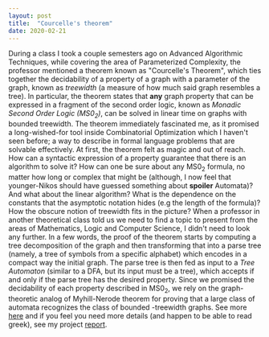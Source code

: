 ```yaml
---
layout: post
title:  "Courcelle's theorem"
date: 2020-02-21
---
```


During a class I took a couple semesters ago on Advanced Algorithmic Techniques, while covering the area of Parameterized Complexity, the professor mentioned a theorem known as "Courcelle's Theorem", which ties together the decidability of a property of a graph with a parameter of the graph, known as *treewidth* (a measure of how much said graph resembles a tree). In particular, the theorem states that **any** graph property that can be expressed in a fragment of the second order logic, known as *Monadic Second Order Logic ($\text{MS0}_2$)*, can be solved in linear time on graphs with bounded treewidth.
The theorem immediately fascinated me, as it promised a long-wished-for tool inside Combinatorial Optimization which I haven't seen before; a way to describe in formal language problems that are solvable effectively. At first, the theorem felt as magic and out of reach. How can a syntactic expression of a property guarantee that there is an algorithm to solve it? How can one be sure about any $\text{MS0}_2$ formula, no matter how long or complex that might be (although, I now feel that younger-Nikos should have guessed something about **spoiler** Automata)? And what about the linear algorithm? What is the dependence on the constants that the asymptotic notation hides (e.g the length of the formula)? How the obscure notion of treewidth fits in the picture? When a professor in another theoretical class told us we need to find a topic to present from the areas of Mathematics, Logic and Computer Science, I didn't need to look any further.
In a few words, the proof of the theorem starts by computing a tree decomposition of the graph and then transforming that into a parse tree (namely, a tree of symbols from a specific alphabet) which encodes in a compact way the initial graph. The parse tree is then fed as input to a *Tree Automaton* (similar to a DFA, but its input must be a tree), which accepts if and only if the parse tree has the desired property. Since we promised the decidability of each property described in $\text{MS0}_2$, we rely on the graph-theoretic analog of Myhill-Nerode theorem for proving that a large class of automata recognizes the class of bounded -treewidth graphs.
See more [here](https://github.com/Tsili42/courcelles_theorem/blob/master/Logic_II_Project.pdf) and if you feel you need more details (and happen to be able to read greek), see my project [report](https://github.com/Tsili42/courcelles_theorem/blob/master/report.pdf).
